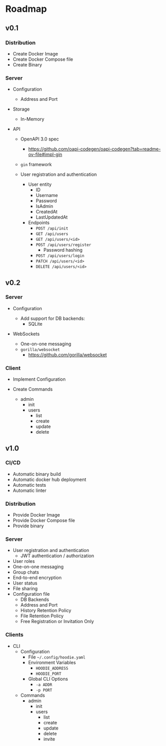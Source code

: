 # Roadmap

## v0.1

### Distribution

- Create Docker Image
- Create Docker Compose file
- Create Binary

### Server

- Configuration
    - Address and Port

- Storage
    - In-Memory

- API
    - OpenAPI 3.0 spec
        - https://github.com/oapi-codegen/oapi-codegen?tab=readme-ov-file#impl-gin
    - `gin` framework

    - User registration and authentication
        - User entity
            - ID
            - Username
            - Password
            - IsAdmin
            - CreatedAt
            - LastUpdatedAt
        - Endpoints
            - `POST /api/init`
            - `GET /api/users`
            - `GET /api/users/<id>`
            - `POST /api/users/register`
                - Password hashing
            - `POST /api/users/login` 
            - `PATCH /api/users/<id>`
            - `DELETE /api/users/<id>`


## v0.2

### Server

- Configuration
    - Add support for DB backends:
        - SQLite

- WebSockets
    - One-on-one messaging
    - `gorilla/websocket`
        - https://github.com/gorilla/websocket

### Client

- Implement Configuration

- Create Commands
    - admin
        - init
        - users
            - list
            - create
            - update
            - delete


## v1.0

### CI/CD

- Automatic binary build
- Automatic docker hub deployment
- Automatic tests
- Automatic linter

### Distribution

- Provide Docker Image
- Provide Docker Compose file
- Provide binary

### Server

- User registration and authentication
    - JWT authentication / authorization
- User roles
- One-on-one messaging
- Group chats
- End-to-end encryption
- User status
- File sharing
- Configuration file
    - DB Backends
    - Address and Port
    - History Retention Policy
    - File Retention Policy
    - Free Registration or Invitation Only

### Clients

- CLI
    - Configuration
        - File `~/.config/hoodie.yaml`
        - Environment Variables
            - `HOODIE_ADDRESS`
            - `HOODIE_PORT`
        - Global CLI Options
            - `-a ADDR`
            - `-p PORT`
    - Commands
        - admin
            - init
            - users
                - list
                - create
                - update
                - delete
                - invite


